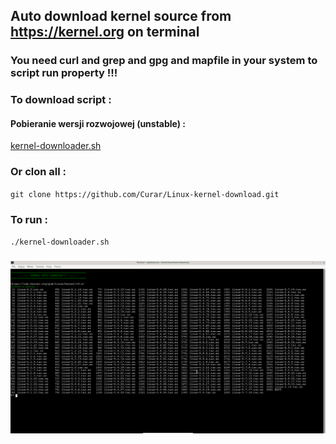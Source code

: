 ## Auto download kernel source from https://kernel.org on terminal
### You need curl and grep and gpg and mapfile in your system to script run property !!!
### To download script :
#### Pobieranie wersji rozwojowej (unstable) :
[kernel-downloader.sh](https://raw.githubusercontent.com/Curar/Linux-kernel-download/main/kernel-downloader.sh)
### Or clon all :
`git clone https://github.com/Curar/Linux-kernel-download.git`
### To run :
`./kernel-downloader.sh`
###
![Terminal1](/image/terminal-1.png)
